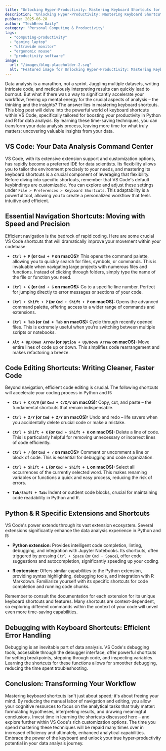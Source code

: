 ```yaml
---
title: "Unlocking Hyper-Productivity: Mastering Keyboard Shortcuts for Data Analysis in Python & R with VS Code"
description: "Unlocking Hyper-Productivity: Mastering Keyboard Shortcuts for Data Analysis in Python & R with VS Code"
pubDate: 2025-06-28
author: "TechBrew Daily"
category: "Personal Computing & Productivity"
tags:
  - "computing-productivity"
  - "gaming laptop"
  - "ultrawide monitor"
  - "ergonomic mouse"
  - "productivity software"
image:
  url: "/images/blog-placeholder-2.svg"
  alt: "Featured image for Unlocking Hyper-Productivity: Mastering Keyboard Shortcuts for Data Analysis in Python & R with VS Code"
---
```


Data analysis is a marathon, not a sprint.  Juggling multiple datasets, writing intricate code, and meticulously interpreting results can quickly lead to burnout.  But what if there was a way to significantly accelerate your workflow, freeing up mental energy for the crucial aspects of analysis – the thinking and the insights?  The answer lies in mastering keyboard shortcuts.  This blog post will delve into the powerful world of keyboard shortcuts within VS Code, specifically tailored for boosting your productivity in Python and R for data analysis. By learning these time-saving techniques, you can transform your data analysis process, leaving more time for what truly matters: uncovering valuable insights from your data.

## VS Code: Your Data Analysis Command Center

VS Code, with its extensive extension support and customization options, has rapidly become a preferred IDE for data scientists. Its flexibility allows you to tailor the environment precisely to your needs, and mastering its keyboard shortcuts is a crucial component of leveraging that flexibility.  Before diving into specific shortcuts, remember that VS Code's default keybindings are customizable.  You can explore and adjust these settings under `File > Preferences > Keyboard Shortcuts`.  This adaptability is a powerful tool, allowing you to create a personalized workflow that feels intuitive and efficient.

## Essential Navigation Shortcuts: Moving with Speed and Precision

Efficient navigation is the bedrock of rapid coding.  Here are some crucial VS Code shortcuts that will dramatically improve your movement within your codebase:

* **`Ctrl + P` (or `Cmd + P` on macOS):**  This opens the command palette, allowing you to quickly search for files, symbols, or commands. This is invaluable when navigating large projects with numerous files and functions.  Instead of clicking through folders, simply type the name of the file or function you need.

* **`Ctrl + G` (or `Cmd + G` on macOS):** Go to a specific line number.  Perfect for jumping directly to error messages or sections of your code.

* **`Ctrl + Shift + P` (or `Cmd + Shift + P` on macOS):** Opens the advanced command palette, offering access to a wider range of commands and extensions.

* **`Ctrl + Tab` (or `Cmd + Tab` on macOS):** Cycle through recently opened files.  This is extremely useful when you’re switching between multiple scripts or notebooks.

* **`Alt + Up/Down Arrow` (or `Option + Up/Down Arrow` on macOS):** Move entire lines of code up or down. This simplifies code rearrangement and makes refactoring a breeze.

## Code Editing Shortcuts:  Writing Cleaner, Faster Code

Beyond navigation, efficient code editing is crucial.  The following shortcuts will accelerate your coding process in Python and R:

* **`Ctrl + C/X/V` (or `Cmd + C/X/V` on macOS):**  Copy, cut, and paste – the fundamental shortcuts that remain indispensable.

* **`Ctrl + Z/Y` (or `Cmd + Z/Y` on macOS):** Undo and redo – life savers when you accidentally delete crucial code or make a mistake.

* **`Ctrl + Shift + K` (or `Cmd + Shift + K` on macOS):** Delete a line of code.  This is particularly helpful for removing unnecessary or incorrect lines of code efficiently.

* **`Ctrl + /` (or `Cmd + /` on macOS):** Comment or uncomment a line or block of code.  This is essential for debugging and code organization.

* **`Ctrl + Shift + L` (or `Cmd + Shift + L` on macOS):** Select all occurrences of the currently selected word.  This makes renaming variables or functions a quick and easy process, reducing the risk of errors.

* **`Tab/Shift + Tab`:** Indent or outdent code blocks, crucial for maintaining code readability in Python and R.

##  Python & R Specific Extensions and Shortcuts

VS Code's power extends through its vast extension ecosystem.  Several extensions significantly enhance the data analysis experience in Python and R:

* **Python extension:**  Provides intelligent code completion, linting, debugging, and integration with Jupyter Notebooks. Its shortcuts, often triggered by pressing `Ctrl + Space` (or `Cmd + Space`), offer code suggestions and autocompletion, significantly speeding up your coding.

* **R extension:** Offers similar capabilities to the Python extension, providing syntax highlighting, debugging tools, and integration with R Markdown.  Familiarize yourself with its specific shortcuts for code completion and running code chunks.

Remember to consult the documentation for each extension for its unique keyboard shortcuts and features. Many shortcuts are context-dependent, so exploring different commands within the context of your code will unveil even more time-saving capabilities.

## Debugging with Keyboard Shortcuts:  Efficient Error Handling

Debugging is an inevitable part of data analysis.  VS Code's debugging tools, accessible through the debugger interface, offer powerful shortcuts for setting breakpoints, stepping through code, and inspecting variables.  Learning the shortcuts for these functions allows for smoother debugging, reducing the time spent troubleshooting.


## Conclusion:  Transforming Your Workflow

Mastering keyboard shortcuts isn't just about speed; it's about freeing your mind.  By reducing the manual labor of navigation and editing, you allow your cognitive resources to focus on the analytical tasks that truly matter: formulating hypotheses, interpreting results, and drawing meaningful conclusions.  Invest time in learning the shortcuts discussed here – and explore further within VS Code's rich customization options.  The time you spend mastering these techniques will be repaid many times over in increased efficiency and ultimately, enhanced analytical capabilities. Embrace the power of the keyboard and unlock your true hyper-productivity potential in your data analysis journey.